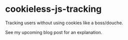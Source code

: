 cookieless-js-tracking
======================

Tracking users without using cookies like a boss/douche.

See my upcoming blog post for an explanation.
